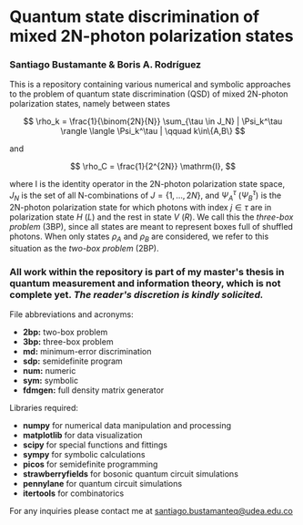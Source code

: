# Quantum state discrimination of mixed 2N-photon polarization states

### Santiago Bustamante & Boris A. Rodríguez

This is a repository containing various numerical and symbolic approaches to the problem of quantum state discrimination (QSD) of mixed 2N-photon polarization states, namely between states

$$
\rho_k = \frac{1}{\binom{2N}{N}} \sum_{\tau \in J_N} | \Psi_k^\tau \rangle \langle \Psi_k^\tau | \qquad k\in\{A,B\}
$$

and

$$
\rho_C = \frac{1}{2^{2N}} \mathrm{I},
$$

where $\mathrm I$ is the identity operator in the 2N-photon polarization state space, $J_N$ is the set of all N-combinations of $J=\{1,\dots,2N\}$, and $\Psi_A^\tau$ ($\Psi_B^\tau$) is the 2N-photon polarization state for which photons with index $j\in\tau$ are in polarization state $H$ ($L$) and the rest in state $V$ ($R$). We call this the _three-box problem_ (3BP), since all states are meant to represent boxes full of shuffled photons. When only states $\rho_A$ and $\rho_B$ are considered, we refer to this situation as the _two-box problem_ (2BP).

### All work within the repository is part of my master's thesis in quantum measurement and information theory, which is not complete yet. _The reader's discretion is kindly solicited._

File abbreviations and acronyms:

- **2bp:** two-box problem
- **3bp:** three-box problem
- **md:** minimum-error discrimination
- **sdp:** semidefinite program
- **num:** numeric
- **sym:** symbolic
- **fdmgen:** full density matrix generator

Libraries required:

 - **numpy** for numerical data manipulation and processing
 - **matplotlib** for data visualization
 - **scipy** for special functions and fittings
 - **sympy** for symbolic calculations
 - **picos** for semidefinite programming
 - **strawberryfields** for bosonic quantum circuit simulations
 - **pennylane** for quantum circuit simulations
 - **itertools** for combinatorics

For any inquiries please contact me at santiago.bustamanteq@udea.edu.co
